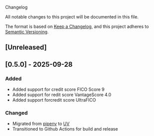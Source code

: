 Changelog

All notable changes to this project will be documented in this file.

The format is based on [Keep a Changelog](https://keepachangelog.com/en/1.1.0/),
and this project adheres to [Semantic Versioning](https://semver.org/spec/v2.0.0.html).

## [Unreleased]

## [0.5.0] - 2025-09-28

### Added

- Added support for credit score FICO Score 9
- Added support for redit score VantageScore 4.0
- Added support forcredit score UltraFICO

### Changed

- Migrated from [pipenv](https://pipenv.pypa.io/) to [UV](https://docs.astral.sh/uv/)
- Transitioned to Github Actions for build and release
